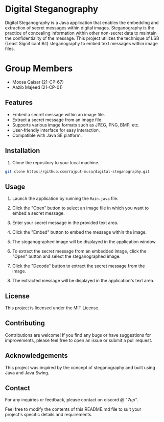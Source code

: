 # Digital Steganography

Digital Steganography is a Java application that enables the embedding and extraction of secret messages within digital images. Steganography is the practice of concealing information within other non-secret data to maintain the confidentiality of the message. This project utilizes the technique of LSB (Least Significant Bit) steganography to embed text messages within image files.

# Group Members 
- Moosa Qaisar (21-CP-67)
- Aazib Majeed (21-CP-01)


## Features

- Embed a secret message within an image file.
- Extract a secret message from an image file.
- Supports various image formats such as JPEG, PNG, BMP, etc.
- User-friendly interface for easy interaction.
- Compatible with Java SE platform.

## Installation

1. Clone the repository to your local machine.

```bash
git clone https://github.com/rajput-musa/digital-steganography.git
```
## Usage

1. Launch the application by running the `Main.java` file.

2. Click the "Open" button to select an image file in which you want to embed a secret message.

3. Enter your secret message in the provided text area.

4. Click the "Embed" button to embed the message within the image.

5. The steganographed image will be displayed in the application window.

6. To extract the secret message from an embedded image, click the "Open" button and select the steganographed image.

7. Click the "Decode" button to extract the secret message from the image.

8. The extracted message will be displayed in the application's text area.

## License

This project is licensed under the MIT License.

## Contributing

Contributions are welcome! If you find any bugs or have suggestions for improvements, please feel free to open an issue or submit a pull request.

## Acknowledgements

This project was inspired by the concept of steganography and built using Java and Java Swing.

## Contact

For any inquiries or feedback, please contact on discord @ "_7up_".

Feel free to modify the contents of this README.md file to suit your project's specific details and requirements.
